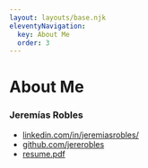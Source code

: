 ```yaml
---
layout: layouts/base.njk
eleventyNavigation:
  key: About Me
  order: 3
---
```


# About Me

### Jeremías Robles

- [linkedin.com/in/jeremiasrobles/](https://www.linkedin.com/in/jeremiasrobles/)
- [github.com/jererobles](https://github.com/jererobles)
- [resume.pdf](public/Resume.pdf)
